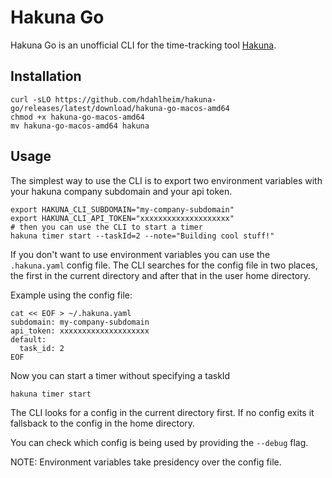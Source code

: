 # Hakuna Go

Hakuna Go is an unofficial CLI for the time-tracking tool [Hakuna](https://hakuna.ch).

## Installation

```shell
curl -sLO https://github.com/hdahlheim/hakuna-go/releases/latest/download/hakuna-go-macos-amd64
chmod +x hakuna-go-macos-amd64
mv hakuna-go-macos-amd64 hakuna
```

## Usage

The simplest way to use the CLI is to export two environment variables
with your hakuna company subdomain and your api token.

```shell
export HAKUNA_CLI_SUBDOMAIN="my-company-subdomain"
export HAKUNA_CLI_API_TOKEN="xxxxxxxxxxxxxxxxxxxx"
# then you can use the CLI to start a timer
hakuna timer start --taskId=2 --note="Building cool stuff!"
```

If you don't want to use environment variables you can use the `.hakuna.yaml` config file.
The CLI searches for the config file in two places, the first in the current directory and
after that in the user home directory.

Example using the config file:

```shell
cat << EOF > ~/.hakuna.yaml
subdomain: my-company-subdomain
api_token: xxxxxxxxxxxxxxxxxxxx
default:
  task_id: 2
EOF
```

Now you can start a timer without specifying a taskId

```shell
hakuna timer start
```

The CLI looks for a config in the current directory first.
If no config exits it fallsback to the config in the home directory.

You can check which config is being used by providing the `--debug` flag.

NOTE: Environment variables take presidency over the config file.
